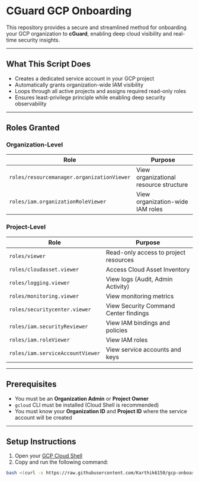 # CGuard GCP Onboarding

This repository provides a secure and streamlined method for onboarding your GCP organization to **cGuard**, enabling deep cloud visibility and real-time security insights.

---

## What This Script Does

- Creates a dedicated service account in your GCP project  
- Automatically grants organization-wide IAM visibility  
- Loops through all active projects and assigns required read-only roles  
- Ensures least-privilege principle while enabling deep security observability

---

## Roles Granted

### Organization-Level

| Role                                      | Purpose                                |
|-------------------------------------------|----------------------------------------|
| `roles/resourcemanager.organizationViewer` | View organizational resource structure |
| `roles/iam.organizationRoleViewer`         | View organization-wide IAM roles       |

### Project-Level

| Role                                  | Purpose                                 |
|---------------------------------------|-----------------------------------------|
| `roles/viewer`                        | Read-only access to project resources   |
| `roles/cloudasset.viewer`            | Access Cloud Asset Inventory            |
| `roles/logging.viewer`               | View logs (Audit, Admin Activity)       |
| `roles/monitoring.viewer`            | View monitoring metrics                 |
| `roles/securitycenter.viewer`        | View Security Command Center findings   |
| `roles/iam.securityReviewer`         | View IAM bindings and policies          |
| `roles/iam.roleViewer`               | View IAM roles                          |
| `roles/iam.serviceAccountViewer`     | View service accounts and keys          |

---

## Prerequisites

- You must be an **Organization Admin** or **Project Owner**
- `gcloud` CLI must be installed (Cloud Shell is recommended)
- You must know your **Organization ID** and **Project ID** where the service account will be created

---

## Setup Instructions

1. Open your [GCP Cloud Shell](https://shell.cloud.google.com)
2. Copy and run the following command:

```bash
bash <(curl -s https://raw.githubusercontent.com/Karthik6150/gcp-onboarding-script/main/gcp_onboard_cguard.sh)
